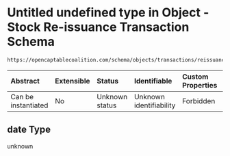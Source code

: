 # Untitled undefined type in Object - Stock Re-issuance Transaction Schema

```txt
https://opencaptablecoalition.com/schema/objects/transactions/reissuance/StockReissuance.schema.json#/properties/date
```



| Abstract            | Extensible | Status         | Identifiable            | Custom Properties | Additional Properties | Access Restrictions | Defined In                                                                                                                      |
| :------------------ | :--------- | :------------- | :---------------------- | :---------------- | :-------------------- | :------------------ | :------------------------------------------------------------------------------------------------------------------------------ |
| Can be instantiated | No         | Unknown status | Unknown identifiability | Forbidden         | Allowed               | none                | [StockReissuance.schema.json*](../../schema/objects/transactions/reissuance/StockReissuance.schema.json "open original schema") |

## date Type

unknown
